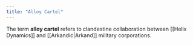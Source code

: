 ```yaml
---
title: "Alloy Cartel"
---
```


The term **alloy cartel** refers to clandestine collaboration between [[Helix Dynamics]] and [[Arkandic|Arkand]] military corporations.
